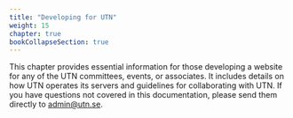 ```yaml
---
title: "Developing for UTN"
weight: 15
chapter: true
bookCollapseSection: true
---
```


This chapter provides essential information for those developing a website for any of the UTN committees, events, or associates. It includes details on how UTN operates its servers and guidelines for collaborating with UTN. If you have questions not covered in this documentation, please send them directly to [admin@utn.se](mailto:admin@utn.se).
